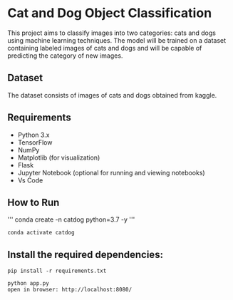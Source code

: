 # Cat and Dog Object Classification

This project aims to classify images into two categories: cats and dogs using machine learning techniques. The model will be trained on a dataset containing labeled images of cats and dogs and will be capable of predicting the category of new images.

## Dataset

The dataset consists of images of cats and dogs obtained from kaggle. 

## Requirements

- Python 3.x
- TensorFlow 
- NumPy
- Matplotlib (for visualization)
- Flask
- Jupyter Notebook (optional for running and viewing notebooks)
- Vs Code


## How to Run

''' conda create -n catdog python=3.7 -y '''

    conda activate catdog

## Install the required dependencies:
    pip install -r requirements.txt

    python app.py
    open in browser: http://localhost:8080/
